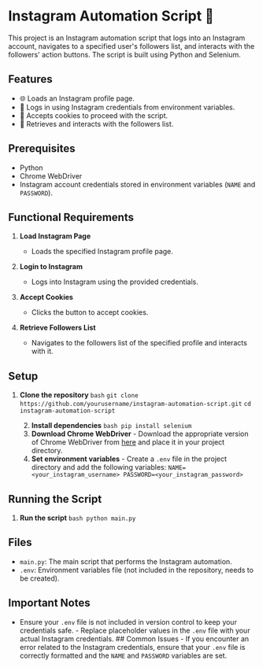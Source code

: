 # Instagram Automation Script 📸

This project is an Instagram automation script that logs into an Instagram account, navigates to a specified user's followers list, and interacts with the followers' action buttons. The script is built using Python and Selenium.

## Features
- 🌐 Loads an Instagram profile page.
- 🔐 Logs in using Instagram credentials from environment variables.
- 🍪 Accepts cookies to proceed with the script.
- 📃 Retrieves and interacts with the followers list.

## Prerequisites
- Python
- Chrome WebDriver
- Instagram account credentials stored in environment variables (`NAME` and `PASSWORD`).

## Functional Requirements
1. **Load Instagram Page**
   - Loads the specified Instagram profile page.

2. **Login to Instagram**
   - Logs into Instagram using the provided credentials.

3. **Accept Cookies**
   - Clicks the button to accept cookies.

4. **Retrieve Followers List**
   - Navigates to the followers list of the specified profile and interacts with it.

## Setup
1. **Clone the repository**
   ```bash```
    ```git clone https://github.com/yourusername/instagram-automation-script.git```
    ```cd instagram-automation-script ```
   
   2. **Install dependencies** ```bash pip install selenium ```
   3. **Download Chrome WebDriver** - Download the appropriate version of Chrome WebDriver from [here](https://sites.google.com/a/chromium.org/chromedriver/downloads) and place it in your project directory.
   4. **Set environment variables** - Create a `.env` file in the project directory and add the following variables: ``` NAME=<your_instagram_username>
PASSWORD=<your_instagram_password> ```
     
## Running the Script 
1. **Run the script** ```bash python main.py ```

## Files 
- `main.py`: The main script that performs the Instagram automation.
- `.env`: Environment variables file (not included in the repository, needs to be created).

## Important Notes 
- Ensure your `.env` file is not included in version control to keep your credentials safe. - Replace placeholder values in the `.env` file with your actual Instagram credentials. ## Common Issues - If you encounter an error related to the Instagram credentials, ensure that your `.env` file is correctly formatted and the `NAME` and `PASSWORD` variables are set.
